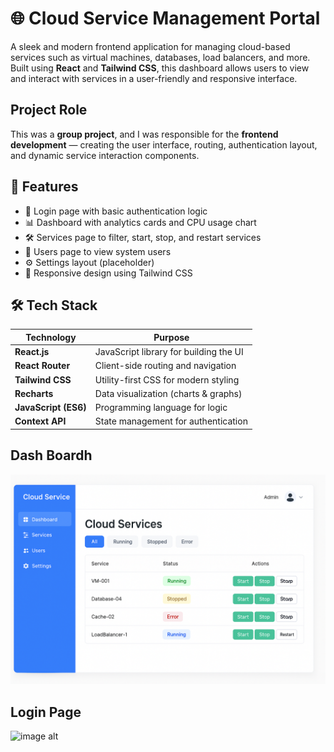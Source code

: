 # 🌐 Cloud Service Management Portal

A sleek and modern frontend application for managing cloud-based services such as virtual machines, databases, load balancers, and more. Built using **React** and **Tailwind CSS**, this dashboard allows users to view and interact with services in a user-friendly and responsive interface.

##  Project Role

This was a **group project**, and I was responsible for the **frontend development** — creating the user interface, routing, authentication layout, and dynamic service interaction components.

## 🚀 Features

- 🔐 Login page with basic authentication logic
- 📊 Dashboard with analytics cards and CPU usage chart
- 🛠️ Services page to filter, start, stop, and restart services
- 👥 Users page to view system users
- ⚙️ Settings layout (placeholder)
- 📱 Responsive design using Tailwind CSS

## 🛠️ Tech Stack

| Technology        | Purpose                                   |
|-------------------|--------------------------------------------|
| **React.js**       | JavaScript library for building the UI     |
| **React Router**   | Client-side routing and navigation         |
| **Tailwind CSS**   | Utility-first CSS for modern styling       |
| **Recharts**       | Data visualization (charts & graphs)       |
| **JavaScript (ES6)**| Programming language for logic             |
| **Context API**    | State management for authentication        |


## Dash Boardh
![image alt](images/dashboard.png)

## Login Page
![image alt](https://github.com/somyakanwar/Cloud-service-management-portal/blob/310239384965b08a6f05dd2c29fce48248816415/login.png)



